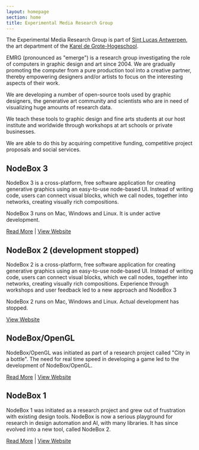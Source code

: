 ```yaml
---
layout: homepage
section: home
title: Experimental Media Research Group
---
```

The Experimental Media Research Group is part of [Sint Lucas Antwerpen](http://www.sintlucasantwerpen.be/), the art department of the [Karel de Grote-Hogeschool](http://www.kdg.be).

EMRG (pronounced as "emerge") is a research group investigating the role of computers in graphic design and art since 2004. We are gradually promoting the computer from a pure production tool into a creative partner, thereby empowering designers and/or artists  to focus on the interesting aspects of their work.
  
We are developing a number of open-source tools used by graphic designers, the generative art community and scientists who are in need of visualizing huge amounts of research data.

We teach these tools to graphic design and fine arts students at our host institute and worldwide through workshops at art schools or private businesses.

We are able to do this by acquiring competitive funding, competitive project proposals and social services.
  
NodeBox 3
---------
NodeBox 3 is a cross-platform, free software application for creating generative graphics using an easy-to-use node-based UI. Instead of writing code, users can connect visual blocks, which we call nodes, together into networks, creating visually rich compositions.

NodeBox 3 runs on Mac, Windows and Linux. It is under active development.

[Read More][nodebox3] | [View Website](http://beta.nodebox.net/)

NodeBox 2 (development stopped)
---------
NodeBox 2 is a cross-platform, free software application for creating generative graphics using an easy-to-use node-based UI. Instead of writing code, users can connect visual blocks, which we call nodes, together into networks, creating visually rich compositions. Experience through workshops and user feedback led to a new approach and NodeBox 3

NodeBox 2 runs on Mac, Windows and Linux. Actual development has stopped.

[View Website](http://beta.nodebox.net/)

NodeBox/OpenGL
---------
NodeBox/OpenGL was initiated as part of a research project called "City in a bottle". The need for real time speed in developing a game led to the development of NodeBox/OpenGL.

[Read More](http://www.cityinabottle.org/) | [View Website](http://www.cityinabottle.org/)


NodeBox 1
---------
NodeBox 1 was initiated as a research project and grew out of frustration with existing design tools. NodeBox is now a serious playground for research in design automation and AI, with many libraries. It has since evolved into a new tool, called NodeBox 2.

[Read More][nodebox1] | [View Website](http://www.nodebox.net/)

[nodebox1]: /software/nodebox-1.html
[nodebox3]: /software/nodebox-3.html